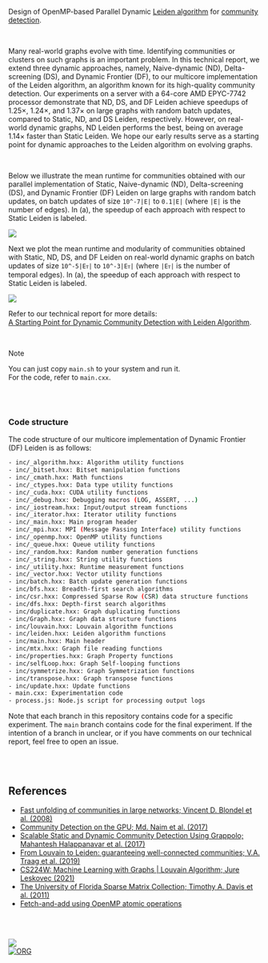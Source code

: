Design of OpenMP-based Parallel Dynamic [Leiden algorithm] for [community detection].

<br>

Many real-world graphs evolve with time. Identifying communities or clusters on such graphs is an important problem. In this technical report, we extend three dynamic approaches, namely, Naive-dynamic (ND), Delta-screening (DS), and Dynamic Frontier (DF), to our multicore implementation of the Leiden algorithm, an algorithm known for its high-quality community detection. Our experiments on a server with a 64-core AMD EPYC-7742 processor demonstrate that ND, DS, and DF Leiden achieve speedups of 1.25×, 1.24×, and 1.37× on large graphs with random batch updates, compared to Static, ND, and DS Leiden, respectively. However, on real-world dynamic graphs, ND Leiden performs the best, being on average 1.14× faster than Static Leiden. We hope our early results serve as a starting point for dynamic approaches to the Leiden algorithm on evolving graphs.


<br>

Below we illustrate the mean runtime for communities obtained with our parallel implementation of Static, Naive-dynamic (ND), Delta-screening (DS), and Dynamic Frontier (DF) Leiden on large graphs with random batch updates, on batch updates of size `10^-7|E|` to `0.1|E|` (where `|E|` is the number of edges). In (a), the speedup of each approach with respect to Static Leiden is labeled.

[![](https://i.imgur.com/7BMtsLz.png)][sheets-o1]

Next we plot the mean runtime and modularity of communities obtained with Static, ND, DS, and DF Leiden on real-world dynamic graphs on batch updates of size `10^-5|Eᴛ|` to `10^-3|Eᴛ|` (where `|Eᴛ|` is the number of temporal edges). In (a), the speedup of each approach with respect to Static Leiden is labeled.

[![](https://i.imgur.com/ZVj1f6z.png)][sheets-o2]

Refer to our technical report for more details: \
[A Starting Point for Dynamic Community Detection with Leiden Algorithm][report].

<br>

> [!NOTE]
> You can just copy `main.sh` to your system and run it. \
> For the code, refer to `main.cxx`.

[Leiden algorithm]: https://en.wikipedia.org/wiki/Leiden_algorithm
[community detection]: https://en.wikipedia.org/wiki/Community_search
[modularity]: https://en.wikipedia.org/wiki/Modularity_(networks)
[Prof. Dip Sankar Banerjee]: https://sites.google.com/site/dipsankarban/
[Prof. Kishore Kothapalli]: https://faculty.iiit.ac.in/~kkishore/
[SuiteSparse Matrix Collection]: https://sparse.tamu.edu
[sheets-o1]: https://docs.google.com/spreadsheets/d/1Wc7_D1x0qw5VhU_t6r5u4rhubUymDs0KYwHUN-qL5oo/edit?usp=sharing
[sheets-o2]: https://docs.google.com/spreadsheets/d/1MLHSIuA_0OCjmltPJikS2me3N1kfoIL4wwtD_vZF2u0/edit?usp=sharing
[report]: https://arxiv.org/abs/2405.11658

<br>
<br>


### Code structure

The code structure of our multicore implementation of Dynamic Frontier (DF) Leiden is as follows:

```bash
- inc/_algorithm.hxx: Algorithm utility functions
- inc/_bitset.hxx: Bitset manipulation functions
- inc/_cmath.hxx: Math functions
- inc/_ctypes.hxx: Data type utility functions
- inc/_cuda.hxx: CUDA utility functions
- inc/_debug.hxx: Debugging macros (LOG, ASSERT, ...)
- inc/_iostream.hxx: Input/output stream functions
- inc/_iterator.hxx: Iterator utility functions
- inc/_main.hxx: Main program header
- inc/_mpi.hxx: MPI (Message Passing Interface) utility functions
- inc/_openmp.hxx: OpenMP utility functions
- inc/_queue.hxx: Queue utility functions
- inc/_random.hxx: Random number generation functions
- inc/_string.hxx: String utility functions
- inc/_utility.hxx: Runtime measurement functions
- inc/_vector.hxx: Vector utility functions
- inc/batch.hxx: Batch update generation functions
- inc/bfs.hxx: Breadth-first search algorithms
- inc/csr.hxx: Compressed Sparse Row (CSR) data structure functions
- inc/dfs.hxx: Depth-first search algorithms
- inc/duplicate.hxx: Graph duplicating functions
- inc/Graph.hxx: Graph data structure functions
- inc/louvain.hxx: Louvain algorithm functions
- inc/leiden.hxx: Leiden algorithm functions
- inc/main.hxx: Main header
- inc/mtx.hxx: Graph file reading functions
- inc/properties.hxx: Graph Property functions
- inc/selfLoop.hxx: Graph Self-looping functions
- inc/symmetrize.hxx: Graph Symmetrization functions
- inc/transpose.hxx: Graph transpose functions
- inc/update.hxx: Update functions
- main.cxx: Experimentation code
- process.js: Node.js script for processing output logs
```

Note that each branch in this repository contains code for a specific experiment. The `main` branch contains code for the final experiment. If the intention of a branch in unclear, or if you have comments on our technical report, feel free to open an issue.

<br>
<br>


## References

- [Fast unfolding of communities in large networks; Vincent D. Blondel et al. (2008)](https://arxiv.org/abs/0803.0476)
- [Community Detection on the GPU; Md. Naim et al. (2017)](https://arxiv.org/abs/1305.2006)
- [Scalable Static and Dynamic Community Detection Using Grappolo; Mahantesh Halappanavar et al. (2017)](https://ieeexplore.ieee.org/document/8091047)
- [From Louvain to Leiden: guaranteeing well-connected communities; V.A. Traag et al. (2019)](https://www.nature.com/articles/s41598-019-41695-z)
- [CS224W: Machine Learning with Graphs | Louvain Algorithm; Jure Leskovec (2021)](https://www.youtube.com/watch?v=0zuiLBOIcsw)
- [The University of Florida Sparse Matrix Collection; Timothy A. Davis et al. (2011)](https://doi.org/10.1145/2049662.2049663)
- [Fetch-and-add using OpenMP atomic operations](https://stackoverflow.com/a/7918281/1413259)

<br>
<br>


[![](https://i.imgur.com/bJVb3DM.png)](https://www.youtube.com/watch?v=yqO7wVBTuLw&pp)<br>
[![ORG](https://img.shields.io/badge/org-puzzlef-green?logo=Org)](https://puzzlef.github.io)
